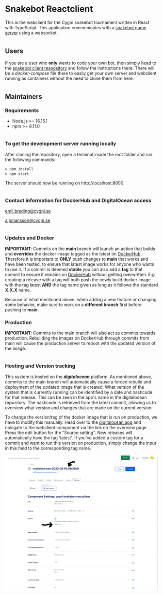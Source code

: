 # Snakebot Reactclient

This is the webclient for the Cygni snakebot tournament written in React with TypeScript. This application communicates with a [snakebot game server](https://github.com/cygni/snakebot) using a websocket.

#

## Users

If you are a user who **only** wants to code your own bot, then simply head to the [snakebot client respository](https://github.com/cygni/snakebot-client-js) and follow the instructions there. There will be a _docker-compose_ file there to easily get your own server and webclient running as containers without the need to clone them from here.

#

## Maintainers

### Requirements

- Node.js >= 16.15.1
- npm >= 8.11.0

#

### To get the development server running locally

After cloning the repository, open a terminal inside the root folder and run the following commands:

```
> npm install
> npm start
```

The server should now be running on http://localhost:8090.

#

### **Contact information for DockerHub and DigitalOcean access**

emil.breding@cygni.se

a.johansson@cygni.se

#

### **Updates and Docker**

**IMPORTANT**: Commits on the **main** branch will launch an action that builds and **overrides** the docker image tagged as the latest on [DockerHub](https://hub.docker.com/r/cygni/snakebot-reactclient/tags). Therefore it is important to **ONLY** push changes to **main** that works and have been tested, to ensure that latest image works for anyone who wants to use it. If a commit is deemed **stable** you can also add a **tag** to that commit to ensure it remains on [DockerHub](https://hub.docker.com/r/cygni/snakebot-reactclient/tags) without getting overwritten. E.g creating a release with a tag will both push the newly build docker image with the tag latest **AND** the tag name given as long as it follows the standard **X.X.X** name.

Because of what mentioned above, when adding a new feature or changing some behavior, make sure to work on a **different branch** first before pushing to **main**.

### **Production**

**IMPORTANT**: Commits to the main branch will also act as commits towards production. Rebuilding the images on DockerHub through commits from main will cause the production server to reboot with the updated version of the image.

#

### **Hosting and Version tracking**

This system is hosted on the **_digitalocean_** platform. As mentioned above, commits to the main branch will automatically cause a forced rebuild and deployment of the updated image that is created. What version of the system that is currently running can be identified by a date and hashcode for that release. This can be seen in the app's name in the digitalocean repository. The hashcode is retrieved from the latest commit, allowing us to overview what version and changes that are made on the current version.

To change the version/tag of the docker image that is run on production, we have to modify this manually. Head over to the [digitalocean app](https://cloud.digitalocean.com/apps/1133b332-913d-437a-892c-27f4692e95ba/overview) and navigate to the webclient component via the link on the overview page. Press the edit button for the "Source setting". New releases will automatically have the tag 'latest'. If you've added a custom tag for a commit and want to run this version on production, simply change the input in this field to the corresponding tag name.

![image info](./digitaloceanimg.png)
